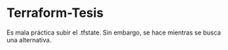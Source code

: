 # Terraform-Tesis

Es mala práctica subir el .tfstate. Sin embargo, se hace mientras se busca una alternativa.